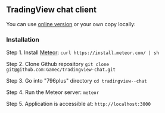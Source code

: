 ## TradingView chat client

You can use [online version](http://tv-chat.herokuapp.com/) or your own copy locally:

### Installation

Step 1. Install [Meteor](https://www.meteor.com): `curl https://install.meteor.com/ | sh`

Step 2. Clone Github repository `git clone git@github.com:Gamec/tradingview-chat.git`

Step 3. Go into "796plus" directory `cd tradingview--chat`

Step 4. Run the Meteor server: `meteor`

Step 5. Application is accessible at: `http://localhost:3000`
